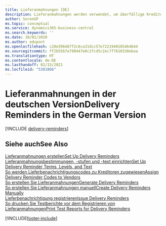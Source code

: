 ```yaml
---
title: Lieferanmahnungen [DE]
description: Lieferanmahnungen werden verwendet, um überfällige Kreditorenlieferungen zu verfolgen und um Kreditoren an überfällige Lieferungen in der deutschen Version zu erinnern.
author: SorenGP
ms.topic: conceptual
ms.service: dynamics365-business-central
ms.search.keywords: ''
ms.date: 10/01/2020
ms.author: edupont
ms.openlocfilehash: c28e396487f2c6ca31dcc57e7221940185464644
ms.sourcegitcommit: ff2b55b7e790447e0c1fcd5c2ec7f7610338ebaa
ms.translationtype: HT
ms.contentlocale: de-DE
ms.lasthandoff: 02/15/2021
ms.locfileid: "5381866"
---
```

# <a name="delivery-reminders-in-the-german-version"></a><span data-ttu-id="9622a-103">Lieferanmahnungen in der deutschen Version</span><span class="sxs-lookup"><span data-stu-id="9622a-103">Delivery Reminders in the German Version</span></span>

[!INCLUDE [delivery-reminders](../includes/ATCHDE/delivery-reminders.md)]

## <a name="see-also"></a><span data-ttu-id="9622a-104">Siehe auch</span><span class="sxs-lookup"><span data-stu-id="9622a-104">See Also</span></span>

[<span data-ttu-id="9622a-105">Lieferanmahnungen erstellen</span><span class="sxs-lookup"><span data-stu-id="9622a-105">Set Up Delivery Reminders</span></span>](how-to-set-up-delivery-reminders.md)  
[<span data-ttu-id="9622a-106">Lieferanmahnungsbestimmungen, -stufen und -text einrichten</span><span class="sxs-lookup"><span data-stu-id="9622a-106">Set Up Delivery Reminder Terms, Levels, and Text</span></span>](how-to-set-up-delivery-reminder-terms-levels-and-text.md)  
[<span data-ttu-id="9622a-107">So werden Lieferbenachrichtigungscodes zu Kreditoren zugewiesen</span><span class="sxs-lookup"><span data-stu-id="9622a-107">Assign Delivery Reminder Codes to Vendors</span></span>](how-to-assign-delivery-reminder-codes-to-vendors.md)  
[<span data-ttu-id="9622a-108">So erstellen Sie Lieferanmahnungen</span><span class="sxs-lookup"><span data-stu-id="9622a-108">Generate Delivery Reminders</span></span>](how-to-generate-delivery-reminders.md)  
[<span data-ttu-id="9622a-109">So erstellen Sie Lieferanmahnungen manuell</span><span class="sxs-lookup"><span data-stu-id="9622a-109">Create Delivery Reminders Manually</span></span>](how-to-create-delivery-reminders-manually.md)  
[<span data-ttu-id="9622a-110">Lieferbenachrichtigung registrieren</span><span class="sxs-lookup"><span data-stu-id="9622a-110">Issue Delivery Reminders</span></span>](how-to-issue-delivery-reminders.md)  
[<span data-ttu-id="9622a-111">So drucken Sie Testberichte vor dem Registrieren von Lieferanmahnungen</span><span class="sxs-lookup"><span data-stu-id="9622a-111">Print Test Reports for Delivery Reminders</span></span>](how-to-print-test-reports-for-delivery-reminders.md)  


[!INCLUDE[footer-include](../../includes/footer-banner.md)]